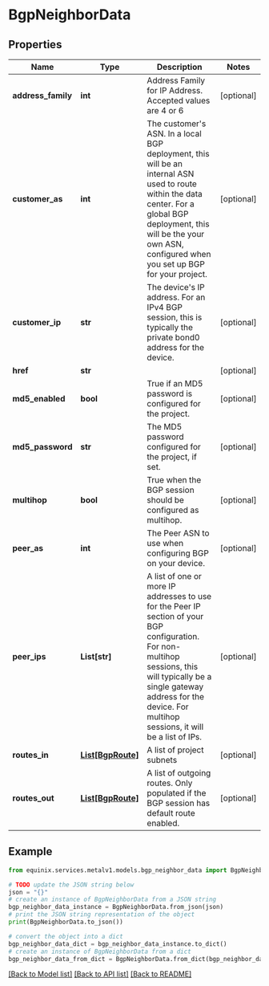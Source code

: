 # BgpNeighborData


## Properties

Name | Type | Description | Notes
------------ | ------------- | ------------- | -------------
**address_family** | **int** | Address Family for IP Address. Accepted values are 4 or 6 | [optional] 
**customer_as** | **int** | The customer&#39;s ASN. In a local BGP deployment, this will be an internal ASN used to route within the data center. For a global BGP deployment, this will be the your own ASN, configured when you set up BGP for your project. | [optional] 
**customer_ip** | **str** | The device&#39;s IP address. For an IPv4 BGP session, this is typically the private bond0 address for the device. | [optional] 
**href** | **str** |  | [optional] 
**md5_enabled** | **bool** | True if an MD5 password is configured for the project. | [optional] 
**md5_password** | **str** | The MD5 password configured for the project, if set. | [optional] 
**multihop** | **bool** | True when the BGP session should be configured as multihop. | [optional] 
**peer_as** | **int** | The Peer ASN to use when configuring BGP on your device. | [optional] 
**peer_ips** | **List[str]** | A list of one or more IP addresses to use for the Peer IP section of your BGP configuration. For non-multihop sessions, this will typically be a single gateway address for the device. For multihop sessions, it will be a list of IPs. | [optional] 
**routes_in** | [**List[BgpRoute]**](BgpRoute.md) | A list of project subnets | [optional] 
**routes_out** | [**List[BgpRoute]**](BgpRoute.md) | A list of outgoing routes. Only populated if the BGP session has default route enabled. | [optional] 

## Example

```python
from equinix.services.metalv1.models.bgp_neighbor_data import BgpNeighborData

# TODO update the JSON string below
json = "{}"
# create an instance of BgpNeighborData from a JSON string
bgp_neighbor_data_instance = BgpNeighborData.from_json(json)
# print the JSON string representation of the object
print(BgpNeighborData.to_json())

# convert the object into a dict
bgp_neighbor_data_dict = bgp_neighbor_data_instance.to_dict()
# create an instance of BgpNeighborData from a dict
bgp_neighbor_data_from_dict = BgpNeighborData.from_dict(bgp_neighbor_data_dict)
```
[[Back to Model list]](../README.md#documentation-for-models) [[Back to API list]](../README.md#documentation-for-api-endpoints) [[Back to README]](../README.md)


